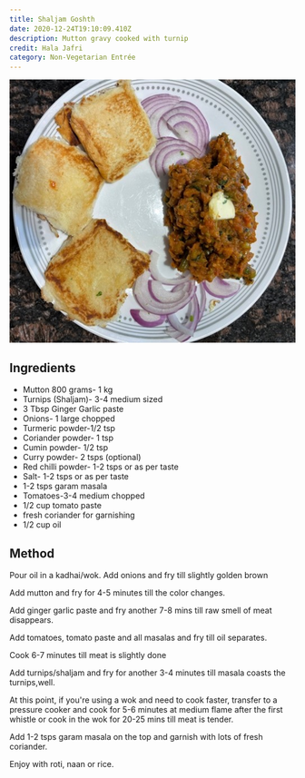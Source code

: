 ```yaml
---
title: Shaljam Goshth
date: 2020-12-24T19:10:09.410Z
description: Mutton gravy cooked with turnip
credit: Hala Jafri
category: Non-Vegetarian Entrée
---
```

![](pav-bhaji-served-on-a-plate.jpg)

## Ingredients

* Mutton 800 grams- 1 kg
* Turnips (Shaljam)- 3-4 medium sized
* 3 Tbsp Ginger Garlic paste
* Onions- 1 large chopped
* Turmeric powder-1/2 tsp
* Coriander powder- 1 tsp
* Cumin powder- 1/2 tsp
* Curry powder- 2 tsps (optional)
* Red chilli powder- 1-2 tsps or as per taste
* Salt- 1-2 tsps or as per taste
* 1-2 tsps garam masala
* Tomatoes-3-4 medium chopped
* 1/2 cup tomato paste
* fresh coriander for garnishing
* 1/2 cup oil

## Method

Pour oil in a kadhai/wok. Add onions and fry till slightly golden brown

Add mutton and fry for 4-5 minutes till the color changes.

Add ginger garlic paste and fry another 7-8 mins till raw smell of meat disappears.

Add tomatoes, tomato paste and all masalas and fry till oil separates. 

Cook 6-7 minutes till meat is slightly done

Add turnips/shaljam and fry for another 3-4 minutes till masala coasts the turnips,well.

At this point, if you're using a wok and need to cook faster, transfer to a pressure cooker and cook for 5-6 minutes at medium flame after the first whistle or cook in the wok for 20-25 mins till meat is tender.

Add 1-2 tsps garam masala on the top and garnish with lots of fresh coriander.

Enjoy with roti, naan or rice.